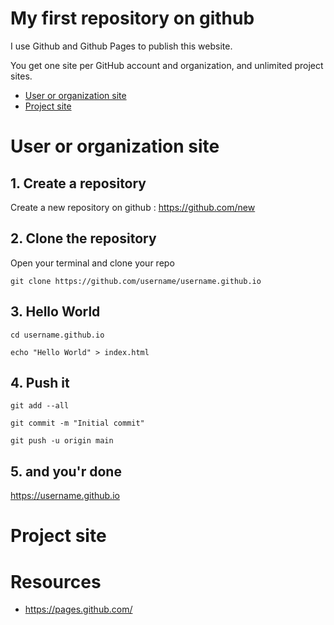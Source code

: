 # My first repository on github

I use Github and Github Pages to publish this website.

You get one site per GitHub account and organization,
and unlimited project sites.

- [User or organization site](https://github.com/fabricegeib/my-first-repository-on-github#user-or-organization-site)
- [Project site](https://github.com/fabricegeib/my-first-repository-on-github#project-site)

# User or organization site

## 1. Create a repository

Create a new repository on github : https://github.com/new

## 2. Clone the repository

Open your terminal and clone your repo

```
git clone https://github.com/username/username.github.io
```

## 3. Hello World

```
cd username.github.io

echo "Hello World" > index.html
```

## 4. Push it

```
git add --all

git commit -m "Initial commit"

git push -u origin main
```

## 5. and you'r done

https://username.github.io

# Project site

# Resources

- https://pages.github.com/
